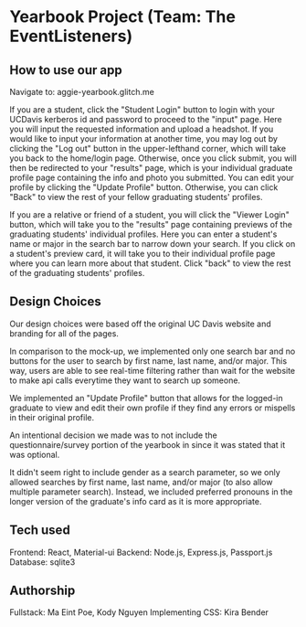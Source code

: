 # Yearbook Project (Team: The EventListeners)

## How to use our app
Navigate to: aggie-yearbook.glitch.me 

If you are a student, click the "Student Login" button to login with your UCDavis kerberos id and
password to proceed to the "input" page.  Here you will input the requested information and upload a
headshot.  If you would like to input your information at another time, you may log out by clicking
the "Log out" button in the upper-lefthand corner, which will take you back to the home/login page. 
Otherwise, once you click submit, you will then be redirected to your "results" page, which is your
individual graduate profile page containing the info and photo you submitted.  You can edit your
profile by clicking the "Update Profile" button. Otherwise, you can click "Back" to view the rest
of your fellow graduating students' profiles. 

If you are a relative or friend of a student, you will click the "Viewer Login" button, which will
take you to the "results" page containing previews of the graduating students' individual profiles. 
Here you can enter a student's name or major in the search bar to narrow down your search.  If you
click on a student's preview card, it will take you to their individual profile page where you can
learn more about that student.  Click "back" to view the rest of the graduating students' profiles.

## Design Choices

Our design choices were based off the original UC Davis website and branding for all of the pages.

In comparison to the mock-up, we implemented only one search bar and no buttons for the user
to search by first name, last name, and/or major. This way, users are able to see real-time filtering
rather than wait for the website to make api calls everytime they want to search up someone.

We implemented an "Update Profile" button that allows for the logged-in graduate to view and
edit their own profile if they find any errors or mispells in their original profile.

An intentional decision we made was to not include the questionnaire/survey portion of the
yearbook in since it was stated that it was optional.

It didn't seem right to include gender as a search parameter, so we only allowed searches by
first name, last name, and/or major (to also allow multiple parameter search). Instead, we included
preferred pronouns in the longer version of the graduate's info card as it is more appropriate.

## Tech used
Frontend: React, Material-ui
Backend: Node.js, Express.js, Passport.js
Database: sqlite3

## Authorship

Fullstack: Ma Eint Poe, Kody Nguyen
Implementing CSS: Kira Bender


